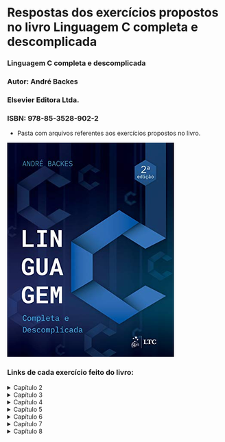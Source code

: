  # Respostas dos exercícios propostos no livro Linguagem C completa e descomplicada

### Linguagem C completa e descomplicada
### Autor: André Backes
### Elsevier Editora Ltda.
### ISBN: 978-85-3528-902-2

- Pasta com arquivos referentes aos exercícios propostos no livro.

![capaLivroLinguagemC](./capaLivroLinguagemC.jpg)

### Links de cada exercício feito do livro:

<details><summary>Capítulo 2</summary>


- Elabore um programa que escreva as mensagens "Início do programa" e "Fim" na tela, uma em cada linha, usando apenas um comando printf(). [Exercício](https://github.com/rmelojefferson/progChallenges/blob/main/livroLinguageCCompletaDescomplicada/cap02/ex01.c)
- Escreva um programa que leia um número inteiro e depois o imprima. [Exercício](https://github.com/rmelojefferson/progChallenges/blob/main/livroLinguageCCompletaDescomplicada/cap02/ex02.c)
- Escreva um programa que leia um número inteiro e depois imprima a mensagem"Valor lido: seguido do valor inteiro. Use apenas um comando printf(). [Exercício](https://github.com/rmelojefferson/progChallenges/blob/main/livroLinguageCCompletaDescomplicada/cap02/ex03.c)
- Faça um programa que leia um número inteiro e depois o imprima usando o operador "%f". Veja o que aconteceu. [Exercício](https://github.com/rmelojefferson/progChallenges/blob/main/livroLinguageCCompletaDescomplicada/cap02/ex04.c)
- Faça um programa que leia um número do tipo float e depois o imprima usando o operador "%d". Veja o que aconteceu. [Exercício](https://github.com/rmelojefferson/progChallenges/blob/main/livroLinguageCCompletaDescomplicada/cap02/ex05.c)
- Faça um programa que leia um valor do tipo double e depois o imprima na forma de notação científica. [Exercício](https://github.com/rmelojefferson/progChallenges/blob/main/livroLinguageCCompletaDescomplicada/cap02/ex06.c)
- Elabore um programa que leia um caractere e depois o imprima como um valor inteiro. [Exercício](https://github.com/rmelojefferson/progChallenges/blob/main/livroLinguageCCompletaDescomplicada/cap02/ex07.c)
- Faça um programa que leia dois números inteiros e depois os imprima na ordem inversa em que eles foram lidos [Exercício](https://github.com/rmelojefferson/progChallenges/blob/main/livroLinguageCCompletaDescomplicada/cap02/ex08.c)
- Faça um programa que leia dois valores do tipo float. Use um único comando de leitura para isso. Em seguida, imprima os valores lidos na ordem inversa em que eles foram lidos. [Exercício](https://github.com/rmelojefferson/progChallenges/blob/main/livroLinguageCCompletaDescomplicada/cap02/ex09.c)
- Elabore um programa que solicite ao usuário entrar com o valor do dia,mês e ano(inteiros). Em seguida, imprima os valores lidos separados por uma barra(\). [Exercício](https://github.com/rmelojefferson/progChallenges/blob/main/livroLinguageCCompletaDescomplicada/cap02/ex10.c)
- Elabore um programa que contenha uma constante qualquer do tipo float. Use o comando #define. Imprima essa constante. [Exercício](https://github.com/rmelojefferson/progChallenges/blob/main/livroLinguageCCompletaDescomplicada/cap02/ex11.c)
- Elabore um programa que contenha uma constante qualquer do tipo int. Use o comando const. Imprima essa constante. [Exercício](https://github.com/rmelojefferson/progChallenges/blob/main/livroLinguageCCompletaDescomplicada/cap02/ex12.c)
- Faça um programa que leia um caractere do tipo char e depois o imprima entre aspas duplas. Assim, se o caracter lido for a letra A, deverá ser impresso "A". [Exercício](https://github.com/rmelojefferson/progChallenges/blob/main/livroLinguageCCompletaDescomplicada/cap02/ex13.c)
- Faça um programa que leia três caracteres do tipo char e depois os imprima um em cada linha. Use um único comando printf() para isso. [Exercício](https://github.com/rmelojefferson/progChallenges/blob/main/livroLinguageCCompletaDescomplicada/cap02/ex14.c)
- Escreva um programa que leia três variáveis, char, int e float. Em seguida, imprima-as de três maneiras diferentes: separadas por espaços, por uma tabulação horizontal e uma em cada linha. Use um único comando print() para cada operação de escrita das três variáveis. [Exercício](https://github.com/rmelojefferson/progChallenges/blob/main/livroLinguageCCompletaDescomplicada/cap02/ex15.c)

</details>

<details><summary>Capítulo 3</summary>


- Faça um programa que leia um número inteiro e retorne seu antecessor e o seu sucessor. [Exercício](https://github.com/rmelojefferson/progChallenges/blob/main/livroLinguageCCompletaDescomplicada/cap03/ex01.c)
- Faça um programa que leia um número real e imprima a quinta parte desse número. [Exercício](https://github.com/rmelojefferson/progChallenges/blob/main/livroLinguageCCompletaDescomplicada/cap03/ex02.c)
- Faça um programa que leia três valores inteiros e mostre sua soma. [Exercício](https://github.com/rmelojefferson/progChallenges/blob/main/livroLinguageCCompletaDescomplicada/cap03/ex03.c)
- Leia quatro valores do tipo float. Calcule e exiba a média aritmética desses valores. [Exercício](https://github.com/rmelojefferson/progChallenges/blob/main/livroLinguageCCompletaDescomplicada/cap03/ex04.c)
- Faça um programa que calcule o ano de nascimento de uma pessoa a partir de sua idade e do ano atual. [Exercício](https://github.com/rmelojefferson/progChallenges/blob/main/livroLinguageCCompletaDescomplicada/cap03/ex05.c)
- Leia uma velocidade em km/h (quilômetros por hora) e apresente convertida em m/s (metros por segundo). A fórmula de conversão é M = K/36, sendo K a velocidade em km/h e M em m/s. [Exercício](https://github.com/rmelojefferson/progChallenges/blob/main/livroLinguageCCompletaDescomplicada/cap03/ex06.c)
- Faça um programa que leia um valor em reais e a cotação do dólar. Em seguida, imprima o valor correspondente em dólares. [Exercício](https://github.com/rmelojefferson/progChallenges/blob/main/livroLinguageCCompletaDescomplicada/cap03/ex07.c)
- Leia um valor que represente uma temperatura em graus Celsius e apresente-a convertida em graus Fahrenheit. A fórmula de conversão é: F = C*(9.0/5.0)+32.0, sendo F a temperatura em Fahrenheit e C a temperatura em Celsius. [Exercício](https://github.com/rmelojefferson/progChallenges/blob/main/livroLinguageCCompletaDescomplicada/cap03/ex08.c)
- Leia um ângulo em graus e apresente-o convertido em radianos. A fórmula de conversão é R = G*pi/180, sendo G o ângulo em graus e R em radianos e pi = 3.141592. [Exercício](https://github.com/rmelojefferson/progChallenges/blob/main/livroLinguageCCompletaDescomplicada/cap03/ex09.c)
- A importância de R$780.000,00 será dividida entre três ganhadores de um concurso, sendo que:

  - i. O primeiro ganhador receberá 46% do total.
  - ii. O segundo receberá 32% do total.
  - iii. O terceiro receberá o restante.
  - [Exercício](https://github.com/rmelojefferson/progChallenges/blob/main/livroLinguageCCompletaDescomplicada/cap03/ex10.c)

- Leia o valor do raio de um círculo. Calcule e imprima a área do círculo correspondente. A área do círculo é A = pi*raio², sendo pi = 3.141592. [Exercício](https://github.com/rmelojefferson/progChallenges/blob/main/livroLinguageCCompletaDescomplicada/cap03/ex11.c)
- Leia a altura e o raio de um cilindro circular e imprima o volume desse cilindro. O volume de um cilindro circular é calculado por meio da seguinte fórmula: V = pi * raio² * altura, em que pi = 3.141592. [Exercício](https://github.com/rmelojefferson/progChallenges/blob/main/livroLinguageCCompletaDescomplicada/cap03/ex12.c)
- Sejam a e b os catetos de um triângulo cuja hipotenusa h é obtida pela equição: h= raiz de a²+b². Faça um programa que leia os valores de a e b, e calcule o valor da hipotenusa através da fórmula dada. imprima o resultado. [Exercício](https://github.com/rmelojefferson/progChallenges/blob/main/livroLinguageCCompletaDescomplicada/cap03/ex13.c)
- Fala um programa que converta uma letra maiúscula em letra minúscula. Use a tabela ASCII para isso. [Exercício](https://github.com/rmelojefferson/progChallenges/blob/main/livroLinguageCCompletaDescomplicada/cap03/ex14.c)
- Faça um programa para ler um número inteiro positivo de três dígitos. Em seguida, calcule e mostre o número formado pelos dígitos invertidos do número lido. Exemplo: Número lido = 123 | Número gerado = 321. [Exercício](https://github.com/rmelojefferson/progChallenges/blob/main/livroLinguageCCompletaDescomplicada/cap03/ex15.c)
- Escreva um programa que leia um número inteiro e mostre a multiplicação e a divisão desse número por dois("Utilize os operadores de deslocamento de bits). [Exercício](https://github.com/rmelojefferson/progChallenges/blob/main/livroLinguageCCompletaDescomplicada/cap03/ex16.c)
- Escreva um programa que leia um número inteiro e mostre o seu complemento bit a bit. [Exercício](https://github.com/rmelojefferson/progChallenges/blob/main/livroLinguageCCompletaDescomplicada/cap03/ex17.c)
- Elabore um programa que leia dois números inteiros e exiba o deslocamento, à esquerda e à direita, do primeiro pelo segundo. [Exercício](https://github.com/rmelojefferson/progChallenges/blob/main/livroLinguageCCompletaDescomplicada/cap03/ex18.c)
- Elabore um programa que leia dois números inteiros e exiba o resultado das operações de "ou exclusivo", "ou bit a bit" e "e bit a bit" entre eles. [Exercício](https://github.com/rmelojefferson/progChallenges/blob/main/livroLinguageCCompletaDescomplicada/cap03/ex19.c)

</details>

<details><summary>Capítulo 4</summary>


- Faça um programa que leia dois números e mostre qual deles é o maior. [Exercício](https://github.com/rmelojefferson/progChallenges/blob/main/livroLinguageCCompletaDescomplicada/cap04/ex01.c)
- Faça um programa que leia dois números e mostre o maior deles. Se, por acaso, os dois números forem iguais, imprima a mensagem "Números iguais". [Exercício](https://github.com/rmelojefferson/progChallenges/blob/main/livroLinguageCCompletaDescomplicada/cap04/ex02.c)
- Faça um programa que leia um número inteiro e verifique se esse número é par ou ímpar. [Exercício](https://github.com/rmelojefferson/progChallenges/blob/main/livroLinguageCCompletaDescomplicada/cap04/ex03.c)
- Faça um programa que leia o salário de um trabalhador e o valor da prestação de um empréstimo. Se a prestação:

  - For maior que 20% do salário, imprima: "Empréstimo não concedido"
  - Caso contrário, imprima: "Empréstimo concedido."
  - [Exercício](https://github.com/rmelojefferson/progChallenges/blob/main/livroLinguageCCompletaDescomplicada/cap04/ex04.c)

- Faça um programa que leia um número e, caso ele seja positivo, calcule e mostre:

  - O número digitado ao quadrado.
  - A raiz quadrada do número digitado.
  - [Exercício](https://github.com/rmelojefferson/progChallenges/blob/main/livroLinguageCCompletaDescomplicada/cap04/ex05.c)

- Faça um programa que receba a altura e o sexo de uma pessoa e calcule e mostre seu peso ideal, utilizando as seguintes fórmulas (Em que "h" corresponde à altura):

  - homem: (72.7*h)-58
  - mulher: (62.1*h)-44.7
  - [Exercício](https://github.com/rmelojefferson/progChallenges/blob/main/livroLinguageCCompletaDescomplicada/cap04/ex06.c)

- Uma empresa vende o mesmo produto para quatro diferentes estados. Cada estado possui uma taxa diferente de imposto sobre o produto. Faça um programa em que o usuário entre com o valor e o estado de destino do produto e o programa retorne o preço final do produto acrescido do imposto do estado em que ele será vendido. Se o estado difitado não for válido, mostrará uma mensagem de erro  MG - 7% SP - 12% RJ - 15% MS - 8%. [Exercício](https://github.com/rmelojefferson/progChallenges/blob/main/livroLinguageCCompletaDescomplicada/cap04/ex07.c)
- Escreva um programa que, dada a idade de um nadador, classifique-o em uma das seguintes categorias:

  - Infantil A - 5-7
  - Infantil B - 8-10
  - Juvenil A - 11-13
  - Juvenil B - 14-17
  - Sênior - maiores de 18 anos
  - [Exercício](https://github.com/rmelojefferson/progChallenges/blob/main/livroLinguageCCompletaDescomplicada/cap04/ex08.c)

- Faça um programa que leia a altura e o peso de uma pessoa. De acordo com a tabela a seguir, verifique e mostre qual a classificação dessa pessoa. [Exercício](https://github.com/rmelojefferson/progChallenges/blob/main/livroLinguageCCompletaDescomplicada/cap04/ex09.c)
- Faça um programa que informe o mês de acordo com o número digitado pelo usuário. Exemplo: Entrada = 4. Saída = Abril. [Exercício](https://github.com/rmelojefferson/progChallenges/blob/main/livroLinguageCCompletaDescomplicada/cap04/ex11.c)
- Usando o comando switch, escreva um programa que leia um inteiro entre 1 e 7 e imprima o dia da semana correspondente a esse número. Isto é, domingo, se 1, segunda-feira, se 2, e assim por diante. [Exercício](https://github.com/rmelojefferson/progChallenges/blob/main/livroLinguageCCompletaDescomplicada/cap04/ex12.c)
- Faça um progrma que mostre ao usuário um menu com quatro opções de operações matemáticas (as operações básicas, por exemplo). I usuário escolhe uma das opções, e o seu programa pede dois valores numéricos e realiza a operação, mostrando o resultado. [Exercício](https://github.com/rmelojefferson/progChallenges/blob/main/livroLinguageCCompletaDescomplicada/cap04/ex13.c)
- Faça um programa para verificar se determinado número inteiro lido é divisível por 3 ou 5, mas não simultaneamente pelos dois. [Exercício](https://github.com/rmelojefferson/progChallenges/blob/main/livroLinguageCCompletaDescomplicada/cap04/ex14.c)

 </details>

<details><summary>Capítulo 5</summary>


- Faça um programa que leia um número inteiro positivo N e imprima todos os números naturais de 0 até N em ordem crescente. [Exercício](https://github.com/rmelojefferson/progChallenges/blob/main/livroLinguageCCompletaDescomplicada/cap05/ex01.c)
- Faça um programa que leia um número inteiro positivo N e imprima todos os números naturais de 0 até N em ordem crescente. [Exercício](https://github.com/rmelojefferson/progChallenges/blob/main/livroLinguageCCompletaDescomplicada/cap05/ex02.c)
- Faça um programa que leia um número inteiro N e depois imprima os N primeiros números naturais ímpares. [Exercício](https://github.com/rmelojefferson/progChallenges/blob/main/livroLinguageCCompletaDescomplicada/cap05/ex03.c)
- Faça um programa que determine e mostre os cinco primeiros múltiplos de 3 considerando números maiores que 0. [Exercício](https://github.com/rmelojefferson/progChallenges/blob/main/livroLinguageCCompletaDescomplicada/cap05/ex04.c)
- Faça um programa que calcule e mostre a soma dos 50 primeiros números pares. [Exercício](https://github.com/rmelojefferson/progChallenges/blob/main/livroLinguageCCompletaDescomplicada/cap05/ex05.c)
- Faça um programa que mostre uma contagem regressiva na tela, inciando em 10 e terminando em 0. Mostre uma mensagem "FIM" após a contagem. [Exercício](https://github.com/rmelojefferson/progChallenges/blob/main/livroLinguageCCompletaDescomplicada/cap05/ex06.c)
- Elabore um programa que peça ao usuário para digitar 10 valores. Some esses valores e apresente o resultado na tela. [Exercício](https://github.com/rmelojefferson/progChallenges/blob/main/livroLinguageCCompletaDescomplicada/cap05/ex07.c)
- Faça um programa que leia 10 inteiros e imprimasua média. [Exercício](https://github.com/rmelojefferson/progChallenges/blob/main/livroLinguageCCompletaDescomplicada/cap05/ex08.c)
- Escreva um programa que leia 10 números e escreva o menor valor lido e o maior valor lido. [Exercício](https://github.com/rmelojefferson/progChallenges/blob/main/livroLinguageCCompletaDescomplicada/cap05/ex09.c)
- Faça um programa que leia 10 inteiros positivos, ignorando não positivos, e imprima sua média. [Exercício](https://github.com/rmelojefferson/progChallenges/blob/main/livroLinguageCCompletaDescomplicada/cap05/ex10.c)
- Faça um algoritmo que leia um número positivo e imprima seus divisores. Exemplo: Os divisores do número 66 são: 1, 2, 3, 6, 11, 22 , 33 e 66. [Exercício](https://github.com/rmelojefferson/progChallenges/blob/main/livroLinguageCCompletaDescomplicada/cap05/ex11.c)
- Escreva um programa que leia um número inteiro e calcule a soma de todos os divisores desse número, com exceção dele próprio. Exemplo: A soma dos divisores do número 66 é 1 + 2 + 3 + 6 + 11 + 22 + 33 = 78. [Exercício](https://github.com/rmelojefferson/progChallenges/blob/main/livroLinguageCCompletaDescomplicada/cap05/ex12.c)
- Faça um programa que exiba a soma de todos os números naturais abaixo de 1.000 que são múltiplos de 3 ou 5. [Exercício](https://github.com/rmelojefferson/progChallenges/blob/main/livroLinguageCCompletaDescomplicada/cap05/ex13.c)
- Escreva um programa que leia um número inteiro, maior ou igual a zero, do usuário. Imprima o enésimo termo da sequência de Fibonacci. Essa sequência começa no termo de ordem zero, e, a partir do segundo termo, seu valor é dado pela soma dos dois termos anteriores. Alguns termos dessa sequência são: 0, 1, 1, 2, 3, 5, 8, 13, 21, 34. [Exercício](https://github.com/rmelojefferson/progChallenges/blob/main/livroLinguageCCompletaDescomplicada/cap05/ex14.c)
- Elabore um programa que faça a leitura de vários números inteiros até que se digite um número negativo. O programa tem de retornar o maior e o menor número lido. [Exercício](https://github.com/rmelojefferson/progChallenges/blob/main/livroLinguageCCompletaDescomplicada/cap05/ex15.c)
- Em matemática, o número harmônico designado por Hn define-se como o enésimo termo da série harmônica. Ou seja:

  - Hn = 1 + 1 + 1 + 1...+ 1
  - ​	           2    3    4      n
  - Apresente um programa que calcule o valor de qualquer Hn.
  - [Exercício](https://github.com/rmelojefferson/progChallenges/blob/main/livroLinguageCCompletaDescomplicada/cap05/ex16.c)

- Escreva um programa que leia um número inteiro positivo N e em seguida imprima N linhas do chama triângulo de floyd:

  - 01
  - 02 03
  - 04 05 06
  - 07 08 09 10
  - 11 12 13 14 15...
  - [Exercício](https://github.com/rmelojefferson/progChallenges/blob/main/livroLinguageCCompletaDescomplicada/cap05/ex17.c)

- Faça um programa que receba um número inteiro maior do que 1 e verifique se o número fornecido é primo ou não.  [Exercício](https://github.com/rmelojefferson/progChallenges/blob/main/livroLinguageCCompletaDescomplicada/cap05/ex18.c)
- Faça um programa que calcule e escreva o valor de S

  - S = 1/1+3/2+5/3+7/4+...+99/50
  - [Exercício](https://github.com/rmelojefferson/progChallenges/blob/main/livroLinguageCCompletaDescomplicada/cap05/ex19.c)

- Faça um programa que leia um valor inteiro e positivo N, calcule e mostre o valor de E, conforme a fórmula a seguir:

  - e = 1/1!+1/2!+1/3!+...+1/n!*/
  - [Exercício](https://github.com/rmelojefferson/progChallenges/blob/main/livroLinguageCCompletaDescomplicada/cap05/ex20.c)

- Escreva um programa que leia certa quantidade de números, imprima o maior deles e quantas vezes o maior número foi lido. A quantidade de números a serem lidos deve ser fornecida pelo usuário. [Exercício](https://github.com/rmelojefferson/progChallenges/blob/main/livroLinguageCCompletaDescomplicada/cap05/ex21.c)

</details>

<details><summary>Capítulo 6</summary>

- Vetores
  - Crie um programa que leia do teclado seis valores inteiros e em seguida mostre na tela os valores lidos. [Exercício](https://github.com/rmelojefferson/progChallenges/blob/main/livroLinguageCCompletaDescomplicada/cap06/vetores/ex01.c)
  - Crie um programa que leia do teclado seis valores inteiros e em seguida mostre na tela os valores lidos na ordem inversa. [Exercício](https://github.com/rmelojefferson/progChallenges/blob/main/livroLinguageCCompletaDescomplicada/cap06/vetores/ex02.c)
  - Faça um programa que leia cinco valores e os armazene em um vetor. Em seguida, mostre todos os valores lidos juntamente com a média dos valores. [Exercício](https://github.com/rmelojefferson/progChallenges/blob/main/livroLinguageCCompletaDescomplicada/cap06/vetores/ex03.c)
  - Faça um programa que possua um array de nome A que armazene seis números inteiros. O programa deve executar os seguintes passo:
    - a)Atribua os seguintes valores a esse array: 1, 0, 5, -2, -5, 7.
    - b)Armazene em uma variável a soma dos valores das posições A[0], A[1] e A[5] do array e mostre na tela essa soma.
    - c)Modifique o array na posição 4, atribuindo a essa posição o valor 100.
    - d)Mostre na tela cada valor do array, um em cada linha.
    - [Exercício](https://github.com/rmelojefferson/progChallenges/blob/main/livroLinguageCCompletaDescomplicada/cap06/vetores/ex04.c)
  - Faça um programa que leia um vetor de oito posições. Em seguida, leia também dois valores X e Y quaisquer correspondentes a dua posições no vetor. Seu programa deverá exibir a soma dos valores encontrados nas respectivas posições X e Y. [Exercício](https://github.com/rmelojefferson/progChallenges/blob/main/livroLinguageCCompletaDescomplicada/cap06/vetores/ex05.c)
  - Escreva um programa que leia do teclado um vetor de 10 posições. Escreva na tela quantos valores pares foram armazenados nesse vetor. [Exercício](https://github.com/rmelojefferson/progChallenges/blob/main/livroLinguageCCompletaDescomplicada/cap06/vetores/ex06.c)
  - Faça um programa que receba do usuário um vetor X com 10 posições. Em seguida deverão ser impressos o maior e o menor elemento desse vetor. [Exercício](https://github.com/rmelojefferson/progChallenges/blob/main/livroLinguageCCompletaDescomplicada/cap06/vetores/ex07.c)
  - Faça um programa que preencha um vetor com 10 números reais. Em seguida, calcule e mostre na tela a quantidade de números negativos e a soma dos números positivos desse vetor. [Exercício](https://github.com/rmelojefferson/progChallenges/blob/main/livroLinguageCCompletaDescomplicada/cap06/vetores/ex08.c)
  - Faça um programa que receba do usuário dois arrays, A e B, com 10 números inteiros cada. Crie um novo array C calculando C = A - B. Mostre na tela os dados do array C. [Exercício](https://github.com/rmelojefferson/progChallenges/blob/main/livroLinguageCCompletaDescomplicada/cap06/vetores/ex09.c)
  - Faça um programa que preencha um vetor de tamanho 100 com os 100 primeiros números naturais que não são múltiplos de 7. Ao final, imprima esse vetor na tela. [Exercício](https://github.com/rmelojefferson/progChallenges/blob/main/livroLinguageCCompletaDescomplicada/cap06/vetores/ex10.c)
  - Leia um conjunto de números reais, armazenando-o em vetor. Em seguida, calcule o quadrado de cada elemento desse vetor, armazenando esse resultado em outro vetor. Os conjuntos têm, no máximo, 20 elementos. Imprima os dois conjuntos de números. [Exercício](https://github.com/rmelojefferson/progChallenges/blob/main/livroLinguageCCompletaDescomplicada/cap06/vetores/ex11.c)
  - Faça um programa que leia um vetor de 10 posições. Verifique se existem valores iguais e os escreva na tela. [Exercício](https://github.com/rmelojefferson/progChallenges/blob/main/livroLinguageCCompletaDescomplicada/cap06/vetores/ex12.c)
  - Faça um programa para ler 10 números diferentes a serem armazenados em um vetor. Os números deverão ser armazenados no vetor na ordem em que forem lidos, sendo que, caso o usuário digite um número que já foi digitado, o programa deverá pedir a ele para digitar outro número. Note que cada valor digitado pelo usuário deve ser pesquisado no vetor, verificando se ele existe entre os números que já foram fornecidos. Exiba na tela o vetor final que foi digitado. [Exercício](https://github.com/rmelojefferson/progChallenges/blob/main/livroLinguageCCompletaDescomplicada/cap06/vetores/ex13.c)
  - Leia um vetor com 10 números de ponto flutuante. Em seguida, ordene os elementos desse vetor e imprima o vetor na tela. [Exercício](https://github.com/rmelojefferson/progChallenges/blob/main/livroLinguageCCompletaDescomplicada/cap06/vetores/ex15.c)
- Matrizes
  - Faça um programa que leia um matriz de tamanho 3 x 3. Imprima na tela o menor valor contido nessa matriz. [Exercício](https://github.com/rmelojefferson/progChallenges/blob/main/livroLinguageCCompletaDescomplicada/cap06/matrizes/ex01.c)
  - Faça um programa que leia uma matriz de tamanho 4 x 4. Imprima na tela o maior valor contido nessa matriz e a sua localização (linha e coluna). [Exercício](https://github.com/rmelojefferson/progChallenges/blob/main/livroLinguageCCompletaDescomplicada/cap06/matrizes/ex02.c)
  - Faça um programa que declare uma matriz de tamanho 5 x 5. Preencha com 1 a diagonal principal e com 0 os demais elementos. Ao final, escreva a matriz obtida na tela. [Exercício](https://github.com/rmelojefferson/progChallenges/blob/main/livroLinguageCCompletaDescomplicada/cap06/matrizes/ex03.c)
  - Leia uma matriz de tamanho 4 x 4. Em seguida, conte e escreva na tela quantos valores maiores do que 10 ela possui. [Exercício](https://github.com/rmelojefferson/progChallenges/blob/main/livroLinguageCCompletaDescomplicada/cap06/matrizes/ex04.c)
  - Leia uma matriz de tamanho 4 x 4. Em seguida, conte e escreva na tela quantos valores negativos ela possui. [Exercício](https://github.com/rmelojefferson/progChallenges/blob/main/livroLinguageCCompletaDescomplicada/cap06/matrizes/ex05.c)
  - Leia uma matriz de tamanho 3 x 3. Em seguida, imprima a soma dos valores contidos em sua diagonal principal. [Exercício](https://github.com/rmelojefferson/progChallenges/blob/main/livroLinguageCCompletaDescomplicada/cap06/matrizes/ex06.c)
  - Leia uma matriz de tamanho 3 x 3. Em seguida, imprima a soma dos valores contidos em sua diagonal secundária. [Exercício](https://github.com/rmelojefferson/progChallenges/blob/main/livroLinguageCCompletaDescomplicada/cap06/matrizes/ex07.c)
  - Faça um programa que permita ao usuário entrar com uma matriz de tamanho 3 x 3 de números inteiros. Em seguida, calcule um vetor contendo três posições, em que cada posição deverá armazenar a soma dos números de cada coluna da matriz. Exiba na tela esse array. Por exemplo, a matriz
    - 5   | -8  | 10 |
    - 1   |  2  | 15 |
    - 25 | 10 |  7  |
    - deverá gerar o vetor:
    - 31 |  4 | 32 | */
    - [Exercício](https://github.com/rmelojefferson/progChallenges/blob/main/livroLinguageCCompletaDescomplicada/cap06/matrizes/ex09.c)
  - Leia uma matriz de tamanho 10 x 3 com as notas de 10 alunos em três provas. Em seguida, calcule e escreva na tela o número de alunos cuja pior nota foi na prova 1, o número de alunos cuja pior nota foi 2 e o número de alunos cuja pior nota na prova foi 3. [Exercício](https://github.com/rmelojefferson/progChallenges/blob/main/livroLinguageCCompletaDescomplicada/cap06/matrizes/ex10.c)
  - Faça um programa que leia uma matriz de tamanho 5 x 5. Calcule e imprima a soma dos elementos dessa matriz que estão acima da diagonal principal. [Exercício](https://github.com/rmelojefferson/progChallenges/blob/main/livroLinguageCCompletaDescomplicada/cap06/matrizes/ex11.c)
  - Faça um programa que leia uma matriz de tamanho 6 x 6. Calcule e imprima a soma dos elementos dessa matriz que estão abaixo da diagonal principal. [Exercício](https://github.com/rmelojefferson/progChallenges/blob/main/livroLinguageCCompletaDescomplicada/cap06/matrizes/ex12.c)
  - Faça um programa que leia uma matriz 5 x 5. Calcule e imprima a soma dos elementos dessa matriz que não pertencem à diagonal principal e nem à diagonal secundária. [Exercício](https://github.com/rmelojefferson/progChallenges/blob/main/livroLinguageCCompletaDescomplicada/cap06/matrizes/ex13.c)
  - Faça um programa que leia uma matriz 5 x 5. Calcule a soma dos elementos dessa matriz que pertencem à diagonal principal e secundária. Calcule também a soma dos elementos que não pertecem a nenhuma das duas diagonais. Imprima na tela a diferença entre os dois valores. [Exercício](https://github.com/rmelojefferson/progChallenges/blob/main/livroLinguageCCompletaDescomplicada/cap06/matrizes/ex14.c)
  - Faça um programa que leia uma matriz A de tamanho 5 x 5. Em seguida, calcule e imprima a matriz B, sendo que B = A². [Exercício](https://github.com/rmelojefferson/progChallenges/blob/main/livroLinguageCCompletaDescomplicada/cap06/matrizes/ex15.c)

</details>

<details><summary>Capítulo 7</summary>


- Faça um programa que leia uma string e a imprima na tela. [Exercício](https://github.com/rmelojefferson/progChallenges/blob/main/livroLinguageCCompletaDescomplicada/cap07/ex01.c)
- Faça um programa que leia uma string e imprima as quatro primeiras letras dela. [Exercício](https://github.com/rmelojefferson/progChallenges/blob/main/livroLinguageCCompletaDescomplicada/cap07/ex02.c)
- Sem usar a função strlen(), fala um programa que leia uma string e imprima quantos caracteres ela possui. [Exercício](https://github.com/rmelojefferson/progChallenges/blob/main/livroLinguageCCompletaDescomplicada/cap07/ex03.c)
- Faça um programa que leia uma string e a imprima de trás para frente. [Exercício](https://github.com/rmelojefferson/progChallenges/blob/main/livroLinguageCCompletaDescomplicada/cap07/ex04.c)
- Faça um programa que leia uma string e a inverta. A string invertida deve ser armazenada na mesma variável. Em seguida, imprima a sting invertida. [Exercício](https://github.com/rmelojefferson/progChallenges/blob/main/livroLinguageCCompletaDescomplicada/cap07/ex05.c)
- Leia uma string do teclado e conte quantas vogais (a, e, i, o ,u) ela possui. Entre com um caractere (vogal ou consoante) e substitua todas as vogais da palavra dada por esse caractere. Ao final, imprima a nova string e o número de vogais que ela possui. [Exercício](https://github.com/rmelojefferson/progChallenges/blob/main/livroLinguageCCompletaDescomplicada/cap07/ex06.c)
- Faça um programa que leia uma string e imprima uma mensagem dizendo se ela é um palíndromo ou não. Um palíndromo é uma palavra que tem a propriedade de poder ser lida tanto da direita para a esquerda como da esquerda para a direita. Exemplos: ovo, arara, rever, asa, osso etc. [Exercício](https://github.com/rmelojefferson/progChallenges/blob/main/livroLinguageCCompletaDescomplicada/cap07/ex07.c)
- Construa um programa que leia duas strings do teclado. Imprima uma mensagem informando se a segunda string lida está contida dentro da primeira. [Exercício](https://github.com/rmelojefferson/progChallenges/blob/main/livroLinguageCCompletaDescomplicada/cap07/ex08.c)
- Construa um programa que leia duas strings do teclado. Imprima uma mensagem informando quantas vezes a segunda string lida está contida dentro da primeira. [Exercício](https://github.com/rmelojefferson/progChallenges/blob/main/livroLinguageCCompletaDescomplicada/cap07/ex09.c)
- Escreva um programa que leia uma string do teclado e converta todos os seus caracteres em maiúscula. Dica: Subtraia 32 dos caracteres cujo código ASCII está entre 97 e 122. [Exercício](https://github.com/rmelojefferson/progChallenges/blob/main/livroLinguageCCompletaDescomplicada/cap07/ex10.c)
- Escreva um programa que leia uma string do teclado e converta todos os seus caracteres em minúscula. Dica some 32 dos caracteres cujo código ASCII está entre 65 e 90. [Exercício](https://github.com/rmelojefferson/progChallenges/blob/main/livroLinguageCCompletaDescomplicada/cap07/ex11.c)
- Escreva um programa que leia o nome e o valor de determinada mercadoria de uma loja. Sabendo que o desconto para pagamento à vista é de 10% sobre o valor total, calcule o valor a ser pago à vista. Escreva o nome da mercadoria, o valor total, o valor do desconto e o valor a ser pago à vista. [Exercício](https://github.com/rmelojefferson/progChallenges/blob/main/livroLinguageCCompletaDescomplicada/cap07/ex12.c)
- Escreva um programa que recebe uma string S e dois valores inteiros não negativos i e j. Em seguida, imprima os caracteres contidos no segmento que vai de i a j da string S. [Exercício](https://github.com/rmelojefferson/progChallenges/blob/main/livroLinguageCCompletaDescomplicada/cap07/ex13.c)
- O código de César é uma das técnicas de criptografia mais simples e conhecidas. É um tipo de substituição no qual cada letra do texto é substituída por outra, que se apresenta n posições após ela no alfabeto. Por exemplo, com uma troca de três posições, a letra A seria substituída por D, B se tornaria E e assim por diante. Escreva um programa que faça uso desse código de César para três posições, entre com uma string e imprima a string codificada. Exemplo:

  - String:  a ligeira raposa marrom saltou sobre o cachorro cansado.
  - Nova string: d oljhlud udsrvd pduurp vdowrx vreuh r fdfkruur fdqvdgr*/
  - [Exercício](https://github.com/rmelojefferson/progChallenges/blob/main/livroLinguageCCompletaDescomplicada/cap07/ex14.c)

- Escreva um programa que leia duas strings e as imprima em ordem alfabética, a ordem em que elas apareceriam em um dicionário. [Exercício](https://github.com/rmelojefferson/progChallenges/blob/main/livroLinguageCCompletaDescomplicada/cap07/ex15.c)

</details>

<details><summary>Capítulo 8</summary>


- Implemente um programa que leia o nome, a idade e o endereço de uma pessoa e armazene esses dados em uma estrutura. Em seguida, imprima na tela os dados da estrutura lida. [Exercício](https://github.com/rmelojefferson/progChallenges/blob/main/livroLinguageCCompletaDescomplicada/cap08/ex01.c)
- Crie uma estrutura para representar as coordenadas de um ponto no plano (posições X e Y). Em seguida, declare e leia do teclado um ponto e exiba a distância dele até a origem das coordendas, isto é, a posição (0,0); [Exercício](https://github.com/rmelojefferson/progChallenges/blob/main/livroLinguageCCompletaDescomplicada/cap08/ex02.c)
- Crie uma estrutura para representar as coordenadas de um ponto no plano (posições X e Y). Em seguida, declare e leia do teclado dois pontos e exiba a distância entre eles. [Exercício](https://github.com/rmelojefferson/progChallenges/blob/main/livroLinguageCCompletaDescomplicada/cap08/ex03.c)
- Crie uma estrutura representando um aluno de uma disciplina. Essa estrutura deve conter o número de matrícula do aluno, seu nome, e as notas de três provas. Agora, escreva um programa que leia os dados de cinco alunos e os armazene nessa estrutura. Em seguida, exiba o nome e as notas do aluno que possui a maior média geral dentre os cinco. [Exercício](https://github.com/rmelojefferson/progChallenges/blob/main/livroLinguageCCompletaDescomplicada/cap08/ex06.c)
- Crie uma estrutura representando uma hora. Essa estrutura deve conter os campos hora, minuto e segundo. Agora, escreva um programa que leia um vetor de cinco posições dessa estrutura e imprima a maior hora. [Exercício](https://github.com/rmelojefferson/progChallenges/blob/main/livroLinguageCCompletaDescomplicada/cap08/ex07.c)
- Crie uma estrutura capaz de armazenar o nome e a data de nascimento de uma pessoa. Agora, escreva um programa que leia os dados de seis pessoas. Calcule e exiba os nomes da pessoa mais nova e da mais velha. [Exercício](https://github.com/rmelojefferson/progChallenges/blob/main/livroLinguageCCompletaDescomplicada/cap08/ex08.c)
- Crie uma estrutura representando um atleta. Essa estrutura deve conter o nome do atleta, seu esporte, idade e altura. Agora, escreva um programa que leia os dados de cinco atletas. Calcule e exiba os nomes do atleta mais alto e do mais velho. [Exercício](https://github.com/rmelojefferson/progChallenges/blob/main/livroLinguageCCompletaDescomplicada/cap08/ex09.c)
- Usando a estrutura "atleta" do exercício anterior, escreva um programa que leia os dados de cinco atletas e os exiba por ordem de idade, do mais velho para o mais novo. [Exercício](https://github.com/rmelojefferson/progChallenges/blob/main/livroLinguageCCompletaDescomplicada/cap08/ex10.c)
- Escreva um programa que contenha uma estrutura representando uma data válida. Essa estrutura deve conter os campos dia, mês e ano. Em seguida, leia duas datas e armazene nessa estrutura. Calcule e exiba o número de dias que decorreram entre as duas datas.

  - OBS: Anos bissextos foram desconsiderados
  - [Exercício](https://github.com/rmelojefferson/progChallenges/blob/main/livroLinguageCCompletaDescomplicada/cap08/ex11.c)

- Crie uma enumeração representando os dias da semana. Agora, escreva um programa que leia um valor inteiro do teclado e exiba o dia da semana correspondente. [Exercício](https://github.com/rmelojefferson/progChallenges/blob/main/livroLinguageCCompletaDescomplicada/cap08/ex12.c)
- Crie uma enumeração representando os meses do ano. Agora, escreva um programa que leia um valor inteiro do teclado e exiba o nome do mês correspondente e quantos dias ele possui. [Exercício](https://github.com/rmelojefferson/progChallenges/blob/main/livroLinguageCCompletaDescomplicada/cap08/ex13.c)

</details>
